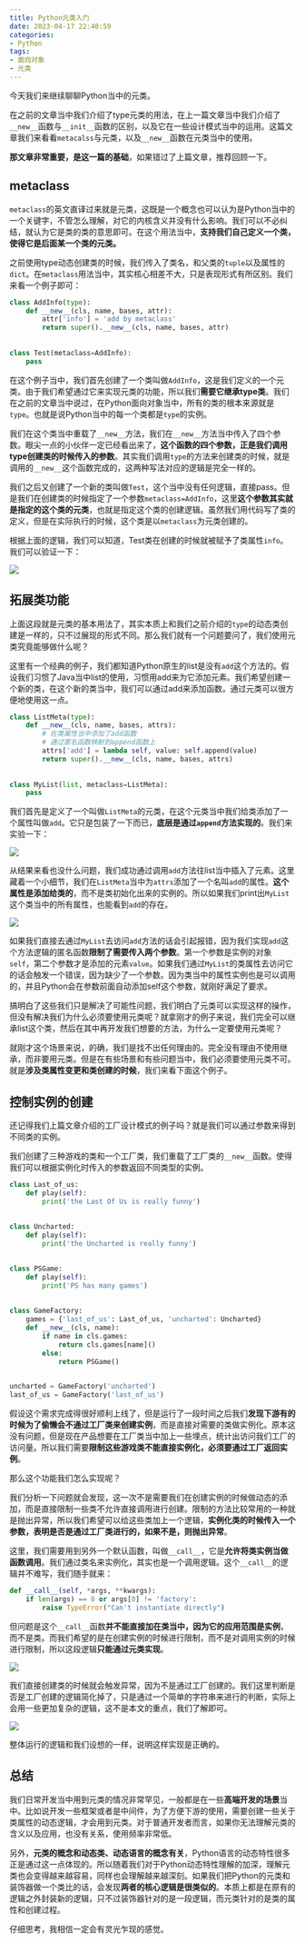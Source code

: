 ```yaml
---
title: Python元类入门
date: 2023-04-17 22:40:59
categories: 
- Python
tags:
- 面向对象
- 元类
---
```


今天我们来继续聊聊Python当中的元类。



在之前的文章当中我们介绍了type元类的用法，在上一篇文章当中我们介绍了`__new__`函数与`__init__`函数的区别，以及它在一些设计模式当中的运用。这篇文章我们来看看`metacalss`与元类，以及`__new__`函数在元类当中的使用。



**那文章非常重要，是这一篇的基础**，如果错过了上篇文章，推荐回顾一下。



## metaclass



`metaclass`的英文直译过来就是元类，这既是一个概念也可以认为是Python当中的一个关键字，不管怎么理解，对它的内核含义并没有什么影响。我们可以不必纠结，就认为它是类的类的意思即可。在这个用法当中，**支持我们自己定义一个类，使得它是后面某一个类的元类。**



之前使用type动态创建类的时候，我们传入了类名，和父类的`tuple`以及属性的`dict`。在`metaclass`用法当中，其实核心相差不大，只是表现形式有所区别。我们来看一个例子即可：



```python
class AddInfo(type):
    def __new__(cls, name, bases, attr):
        attr['info'] = 'add by metaclass'
        return super().__new__(cls, name, bases, attr)
        
        
class Test(metaclass=AddInfo):
    pass
```



在这个例子当中，我们首先创建了一个类叫做`AddInfo`，这是我们定义的一个元类。由于我们希望通过它来实现元类的功能，所以我们**需要它继承type类**。我们在之前的文章当中说过，在Python面向对象当中，所有的类的根本来源就是`type`。也就是说Python当中的每一个类都是`type`的实例。



我们在这个类当中重载了`__new__`方法，我们在`__new__`方法当中传入了四个参数。眼尖一点的小伙伴一定已经看出来了，**这个函数的四个参数，正是我们调用type创建类的时候传入的参数**。其实我们调用`type`的方法来创建类的时候，就是调用的`__new__`这个函数完成的，这两种写法对应的逻辑是完全一样的。



我们之后又创建了一个新的类叫做`Test`，这个当中没有任何逻辑，直接pass。但是我们在创建类的时候指定了一个参数`metaclass=AddInfo`，这里**这个参数其实就是指定的这个类的元类**，也就是指定这个类的创建逻辑。虽然我们用代码写了类的定义，但是在实际执行的时候，这个类是以`metaclass`为元类创建的。



根据上面的逻辑，我们可以知道，Test类在创建的时候就被赋予了类属性`info`。我们可以验证一下：



![](https://moutsea-blog.oss-cn-hangzhou.aliyuncs.com/007S8ZIlgy1gfxdt5zn6ej30rc086weq.jpg)



## 拓展类功能



上面这段就是元类的基本用法了，其实本质上和我们之前介绍的`type`的动态类创建是一样的，只不过展现的形式不同。那么我们就有一个问题要问了，我们使用元类究竟能够做什么呢？



这里有一个经典的例子，我们都知道Python原生的list是没有`add`这个方法的。假设我们习惯了Java当中list的使用，习惯用add来为它添加元素。我们希望创建一个新的类，在这个新的类当中，我们可以通过add来添加函数。通过元类可以很方便地使用这一点。



```python
class ListMeta(type):
    def __new__(cls, name, bases, attrs):
        # 在类属性当中添加了add函数
        # 通过匿名函数映射到append函数上
        attrs['add'] = lambda self, value: self.append(value)
        return super().__new__(cls, name, bases, attrs)
    
    
class MyList(list, metaclass=ListMeta):
    pass
```



我们首先是定义了一个叫做`ListMeta`的元类，在这个元类当中我们给类添加了一个属性叫做`add`。它只是包装了一下而已，**底层是通过`append`方法实现的**。我们来实验一下：



![](https://moutsea-blog.oss-cn-hangzhou.aliyuncs.com/007S8ZIlgy1gfxdt5gcc2j30q806yaa5.jpg)



从结果来看也没什么问题，我们成功通过调用`add`方法往list当中插入了元素。这里藏着一个小细节，我们在`ListMeta`当中为`attrs`添加了一个名叫`add`的属性。**这个属性是添加给类的**，而不是类初始化出来的实例的。所以如果我们print出`MyList`这个类当中的所有属性，也能看到`add`的存在。



![](https://moutsea-blog.oss-cn-hangzhou.aliyuncs.com/007S8ZIlgy1gfxdt4y8okj31cc07g0ts.jpg)



如果我们直接去通过`MyList`去访问`add`方法的话会引起报错，因为我们实现`add`这个方法逻辑的匿名函数**限制了需要传入两个参数**。第一个参数是实例的对象`self`，第二个参数才是添加的元素`value`。如果我们通过`MyList`的类属性去访问它的话会触发一个错误，因为缺少了一个参数。因为类当中的属性实例也是可以调用的，并且Python会在参数前面自动添加self这个参数，就刚好满足了要求。



搞明白了这些我们只是解决了可能性问题，我们明白了元类可以实现这样的操作，但没有解决我们为什么必须要使用元类呢？就拿刚才的例子来说，我们完全可以继承list这个类，然后在其中再开发我们想要的方法，为什么一定要使用元类呢？



就刚才这个场景来说，的确，我们是找不出任何理由的。完全没有理由不使用继承，而非要用元类。但是在有些场景和有些问题当中，我们必须要使用元类不可。就是**涉及类属性变更和类创建的时候**，我们来看下面这个例子。





## 控制实例的创建



还记得我们上篇文章介绍的工厂设计模式的例子吗？就是我们可以通过参数来得到不同类的实例。



我们创建了三种游戏的类和一个工厂类，我们重载了工厂类的`__new__`函数。使得我们可以根据实例化时传入的参数返回不同类型的实例。



```python
class Last_of_us:
    def play(self):
        print('the Last Of Us is really funny')
        
        
class Uncharted:
    def play(self):
        print('the Uncharted is really funny')
        

class PSGame:
    def play(self):
        print('PS has many games')
        
        
class GameFactory:
    games = {'last_of_us': Last_of_us, 'uncharted': Uncharted}
    def __new__(cls, name):
        if name in cls.games:
            return cls.games[name]()
        else:
            return PSGame()
        

uncharted = GameFactory('uncharted')
last_of_us = GameFactory('last_of_us')
```



假设这个需求完成得很好顺利上线了，但是运行了一段时间之后我们**发现下游有的时候为了偷懒会不通过工厂类来创建实例**，而是直接对需要的类做实例化。原本这没有问题，但是现在产品想要在工厂类当中加上一些埋点，统计出访问我们工厂的访问量。所以我们需要**限制这些游戏类不能直接实例化，必须要通过工厂返回实例**。



那么这个功能我们怎么实现呢？



我们分析一下问题就会发现，这一次不是需要我们在创建实例的时候做动态的添加，而是直接限制一些类不允许直接调用进行创建。限制的方法比较常用的一种就是抛出异常，所以我们希望可以给这些类加上一个逻辑，**实例化类的时候传入一个参数，表明是否是通过工厂类进行的，如果不是，则抛出异常**。



这里，我们需要用到另外一个默认函数，叫做`__call__`，它是**允许将类实例当做函数调用**。我们通过类名来实例化，其实也是一个调用逻辑。这个`__call__`的逻辑并不难写，我们随手就来：



```python
def __call__(self, *args, **kwargs):
    if len(args) == 0 or args[0] != 'factory':
        raise TypeError("Can't instantiate directly")
```



但问题是这个`__call__`函数**并不能直接加在类当中，因为它的应用范围是实例**，而不是类。而我们希望的是在创建实例的时候进行限制，而不是对调用实例的时候进行限制，所以这段逻辑**只能通过元类实现**。



![](https://moutsea-blog.oss-cn-hangzhou.aliyuncs.com/007S8ZIlgy1gfxdt7e4pkj310q09igna.jpg)



我们直接创建类的时候就会触发异常，因为不是通过工厂创建的。我们这里判断是否是工厂创建的逻辑简化掉了，只是通过一个简单的字符串来进行的判断，实际上会用一些更加复杂的逻辑，这不是本文的重点，我们了解即可。



![](https://moutsea-blog.oss-cn-hangzhou.aliyuncs.com/007S8ZIlgy1gfxdt6j702j314i0hqacv.jpg)



整体运行的逻辑和我们设想的一样，说明这样实现是正确的。



## 总结



我们日常开发当中用到元类的情况非常罕见，一般都是在一些**高端开发的场景**当中。比如说开发一些框架或者是中间件，为了方便下游的使用，需要创建一些关于类属性的动态逻辑，才会用到元类。对于普通开发者而言，如果你无法理解元类的含义以及应用，也没有关系，使用频率非常低。



另外，**元类的概念和动态类、动态语言的概念有关**，Python语言的动态特性很多正是通过这一点体现的。所以随着我们对于Python动态特性理解的加深，理解元类也会变得越来越容易，同样也会理解越来越深刻。如果我们把Python的元类和装饰器做一个类比的话，会发现**两者的核心逻辑是很类似的**。本质上都是在原有的逻辑之外封装新的逻辑，只不过装饰器针对的是一段逻辑，而元类针对的是类的属性和创建过程。



仔细思考，我相信一定会有灵光乍现的感觉。
